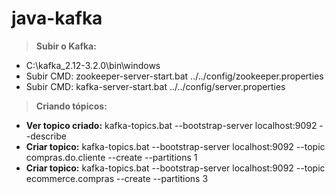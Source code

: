 # java-kafka

> **Subir o Kafka:**
- C:\kafka_2.12-3.2.0\bin\windows
- Subir CMD: zookeeper-server-start.bat ../../config/zookeeper.properties
- Subir CMD: kafka-server-start.bat ../../config/server.properties


> **Criando tópicos:**
- **Ver topico criado:** kafka-topics.bat --bootstrap-server localhost:9092 --describe
- **Criar topico:** kafka-topics.bat --bootstrap-server localhost:9092 --topic compras.do.cliente --create --partitions 1
- **Criar topico:** kafka-topics.bat --bootstrap-server localhost:9092 --topic ecommerce.compras --create --partitions 3